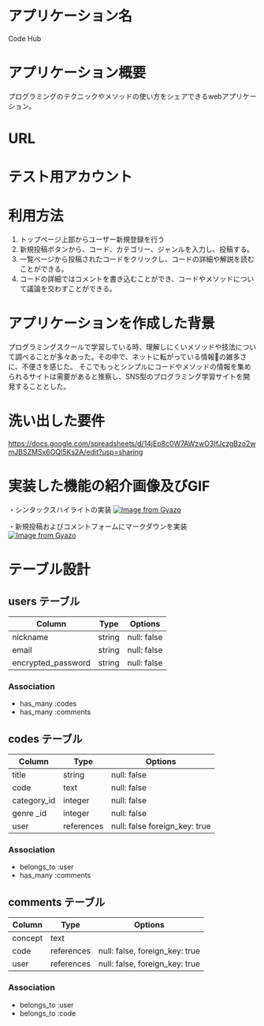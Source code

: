 # アプリケーション名
Code Hub

# アプリケーション概要
プログラミングのテクニックやメソッドの使い方をシェアできるwebアプリケーション。

# URL

# テスト用アカウント

# 利用方法
1. トップページ上部からユーザー新規登録を行う
2. 新規投稿ボタンから、コード、カテゴリー、ジャンルを入力し、投稿する。
3. 一覧ページから投稿されたコードをクリックし、コードの詳細や解説を読むことができる。
4. コードの詳細ではコメントを書き込むことができ、コードやメソッドについて議論を交わすことができる。

# アプリケーションを作成した背景
プログラミングスクールで学習している時、理解しにくいメソッドや技法について調べることが多々あった。その中で、ネットに転がっている情報の雑多さに、不便さを感じた。
そこでもっとシンプルにコードやメソッドの情報を集められるサイトは需要があると推察し、SNS型のプログラミング学習サイトを開発することとした。

# 洗い出した要件
https://docs.google.com/spreadsheets/d/14jEp8c0W7AWzwO3IfJczgBzo2wmJBSZMSx6OQl5Ks2A/edit?usp=sharing

# 実装した機能の紹介画像及びGIF
・シンタックスハイライトの実装
[![Image from Gyazo](https://i.gyazo.com/93a658cb1948e963886dc1da2fc8d4f2.png)](https://gyazo.com/93a658cb1948e963886dc1da2fc8d4f2)

・新規投稿およびコメントフォームにマークダウンを実装
[![Image from Gyazo](https://i.gyazo.com/a353581a9faf0b540a33e84879d19abd.png)](https://gyazo.com/a353581a9faf0b540a33e84879d19abd)

# テーブル設計

## users テーブル

| Column             | Type   | Options     |
| ------------------ | ------ | ----------- |
| nickname           | string | null: false |
| email              | string | null: false |
| encrypted_password | string | null: false |


### Association

- has_many :codes
- has_many :comments

## codes テーブル
  
| Column           | Type       | Options                       |
| ------           | ------     | -----------                   |
| title            | string     | null: false                   |
| code             | text       | null: false                   |
| category_id      | integer    | null: false                   |
| genre   _id      | integer    | null: false                   |
| user             | references | null: false foreign_key: true |

### Association

- belongs_to :user
- has_many :comments

## comments テーブル

| Column       | Type       | Options                        |
| -------      | ---------- | ------------------------------ |
| concept      | text       |                                |
| code         | references | null: false, foreign_key: true |
| user         | references | null: false, foreign_key: true |

### Association

- belongs_to :user
- belongs_to :code